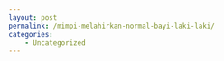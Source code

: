```yaml
---
layout: post
permalink: /mimpi-melahirkan-normal-bayi-laki-laki/
categories:
    - Uncategorized
---
```


